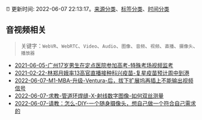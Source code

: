 :alarm_clock: 更新时间: 2022-06-07 22:13:17。[来源分类](../README.md)、[标签分类](../TAGS.md)、[时间分类](../TIMELINE.md)

## 音视频相关


> 关键字：`WebVR`、`WebRTC`、`Video`、`Audio`、`图像`、`音频`、`视频`、`直播`、`摄像头`、`播放器`



- [2021-06-05-广州17岁男生在定点医院参加高考-特殊考场视频监考](https://m.caixin.com/m/2021-06-05/101723418.html) 
- [2021-02-22-林郑月娥率13高官直播接种科兴疫苗-复星疫苗预计周中到港](https://m.caixin.com/m/2021-02-22/101665724.html) 
- [2022-06-07-M1-MBA-升级-Ventura-后，拔下扩展坞再插上不能输出视频信号](https://www.v2ex.com/t/858034) 
- [2022-06-07-求教-管道环焊缝-X-射线数字图像-如何双丝测量](https://www.v2ex.com/t/858029) 
- [2022-06-07-请教：怎么-DIY-一个随身摄像头，想自己做一个符合自己需求的](https://www.v2ex.com/t/858025) 